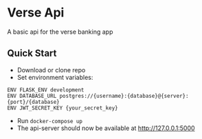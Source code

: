 # Verse Api
A basic api for the verse banking app

## Quick Start
- Download or clone repo
- Set environment variables:
```
ENV FLASK_ENV development
ENV DATABASE_URL postgres://{username}:{database}@{server}:{port}/{database}
ENV JWT_SECRET_KEY {your_secret_key}
```
- Run `docker-compose up` 
- The api-server should now be available at http://127.0.0.1:5000
